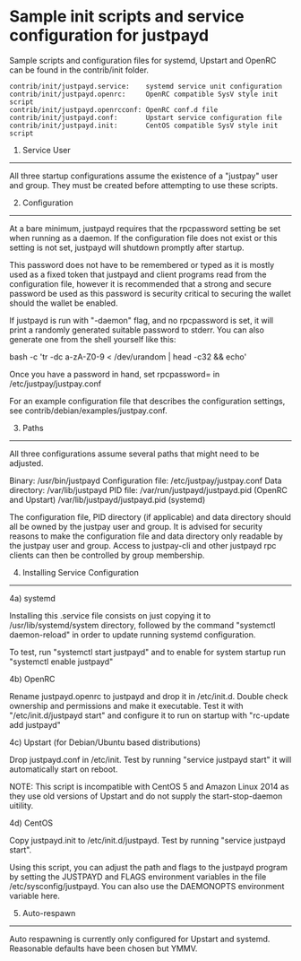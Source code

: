 Sample init scripts and service configuration for justpayd
==========================================================

Sample scripts and configuration files for systemd, Upstart and OpenRC
can be found in the contrib/init folder.

    contrib/init/justpayd.service:    systemd service unit configuration
    contrib/init/justpayd.openrc:     OpenRC compatible SysV style init script
    contrib/init/justpayd.openrcconf: OpenRC conf.d file
    contrib/init/justpayd.conf:       Upstart service configuration file
    contrib/init/justpayd.init:       CentOS compatible SysV style init script

1. Service User
---------------------------------

All three startup configurations assume the existence of a "justpay" user
and group.  They must be created before attempting to use these scripts.

2. Configuration
---------------------------------

At a bare minimum, justpayd requires that the rpcpassword setting be set
when running as a daemon.  If the configuration file does not exist or this
setting is not set, justpayd will shutdown promptly after startup.

This password does not have to be remembered or typed as it is mostly used
as a fixed token that justpayd and client programs read from the configuration
file, however it is recommended that a strong and secure password be used
as this password is security critical to securing the wallet should the
wallet be enabled.

If justpayd is run with "-daemon" flag, and no rpcpassword is set, it will
print a randomly generated suitable password to stderr.  You can also
generate one from the shell yourself like this:

bash -c 'tr -dc a-zA-Z0-9 < /dev/urandom | head -c32 && echo'

Once you have a password in hand, set rpcpassword= in /etc/justpay/justpay.conf

For an example configuration file that describes the configuration settings,
see contrib/debian/examples/justpay.conf.

3. Paths
---------------------------------

All three configurations assume several paths that might need to be adjusted.

Binary:              /usr/bin/justpayd
Configuration file:  /etc/justpay/justpay.conf
Data directory:      /var/lib/justpayd
PID file:            /var/run/justpayd/justpayd.pid (OpenRC and Upstart)
                     /var/lib/justpayd/justpayd.pid (systemd)

The configuration file, PID directory (if applicable) and data directory
should all be owned by the justpay user and group.  It is advised for security
reasons to make the configuration file and data directory only readable by the
justpay user and group.  Access to justpay-cli and other justpayd rpc clients
can then be controlled by group membership.

4. Installing Service Configuration
-----------------------------------

4a) systemd

Installing this .service file consists on just copying it to
/usr/lib/systemd/system directory, followed by the command
"systemctl daemon-reload" in order to update running systemd configuration.

To test, run "systemctl start justpayd" and to enable for system startup run
"systemctl enable justpayd"

4b) OpenRC

Rename justpayd.openrc to justpayd and drop it in /etc/init.d.  Double
check ownership and permissions and make it executable.  Test it with
"/etc/init.d/justpayd start" and configure it to run on startup with
"rc-update add justpayd"

4c) Upstart (for Debian/Ubuntu based distributions)

Drop justpayd.conf in /etc/init.  Test by running "service justpayd start"
it will automatically start on reboot.

NOTE: This script is incompatible with CentOS 5 and Amazon Linux 2014 as they
use old versions of Upstart and do not supply the start-stop-daemon uitility.

4d) CentOS

Copy justpayd.init to /etc/init.d/justpayd. Test by running "service justpayd start".

Using this script, you can adjust the path and flags to the justpayd program by
setting the JUSTPAYD and FLAGS environment variables in the file
/etc/sysconfig/justpayd. You can also use the DAEMONOPTS environment variable here.

5. Auto-respawn
-----------------------------------

Auto respawning is currently only configured for Upstart and systemd.
Reasonable defaults have been chosen but YMMV.
